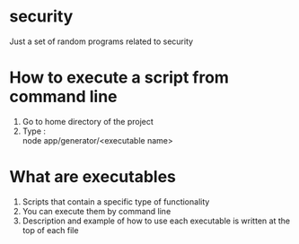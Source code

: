 # security
Just a set of random programs related to security

# How to execute a script from command line
  1. Go to home directory of the project
  2. Type :  
     node app/generator/&lt;executable name>

# What are executables
  1. Scripts that contain a specific type of functionality
  2. You can execute them by command line
  3. Description and example of how to use each executable is written at the top of each file

